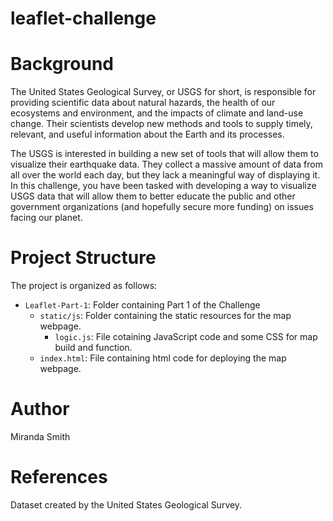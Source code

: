 # leaflet-challenge
# Background
The United States Geological Survey, or USGS for short, is responsible for providing scientific data about natural hazards, the health of our ecosystems and environment, and the impacts of climate and land-use change. Their scientists develop new methods and tools to supply timely, relevant, and useful information about the Earth and its processes.

The USGS is interested in building a new set of tools that will allow them to visualize their earthquake data. They collect a massive amount of data from all over the world each day, but they lack a meaningful way of displaying it. In this challenge, you have been tasked with developing a way to visualize USGS data that will allow them to better educate the public and other government organizations (and hopefully secure more funding) on issues facing our planet.

# Project Structure

The project is organized as follows:

- `Leaflet-Part-1`: Folder containing Part 1 of the Challenge
  - `static/js`: Folder containing the static resources for the map webpage. 
    - `logic.js`: File cotaining JavaScript code and some CSS for map build and function.
  - `index.html`: File containing html code for deploying the map webpage.

# Author
Miranda Smith

# References
Dataset created by the United States Geological Survey. 
